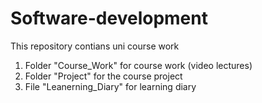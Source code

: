 # Software-development

This repository contians uni course work

1. Folder "Course_Work" for course work (video lectures)
2. Folder "Project" for the course project
3. File "Leanerning_Diary" for learning diary
